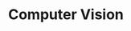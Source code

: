 ---
# Page settings
layout: homepage
keywords:

# Hero section
title: Computer Vision
description:

# Grid navigation

---
